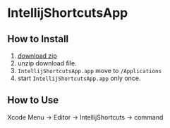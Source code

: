 # IntellijShortcutsApp

## How to Install

1. [download zip](https://github.com/roana0229/IntellijShortcutsApp/blob/master/IntellijShortcutsApp.app.zip?raw=true)
2. unzip download file.
3. `IntellijShortcutsApp.app` move to `/Applications`
4. start `IntellijShortcutsApp.app` only once.

## How to Use

Xcode Menu -> Editor -> IntellijShortcuts -> command
